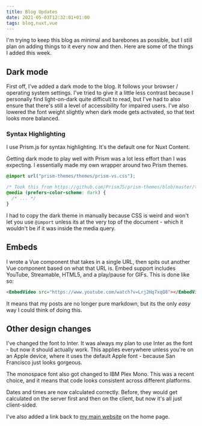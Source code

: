 ```yaml
---
title: Blog Updates
date: 2021-05-03T12:32:01+01:00
tags: blog,nuxt,vue
---
```


I'm trying to keep this blog as minimal and barebones as possible, but I still plan on adding things to it every now and
then. Here are some of the things I added this week.

<!--more-->

## Dark mode

First off, I've added a dark mode to the blog. It follows your browser / operating system settings. I've tried to give it a
little less contrast because I personally find light-on-dark quite difficult to read, but I've had to also ensure that
there's still a level of accessibility for impaired users. I've also lowered the font weight slightly when dark mode gets
activated, so that text looks more balanced.

### Syntax Highlighting

I use Prism.js for syntax highlighting. It's the default one for Nuxt Content.

Getting dark mode to play well with Prism was a lot less effort than I was expecting. I essentially made my own wrapper
around two Prism themes.

```css
@import url("prism-themes/themes/prism-vs.css");

/* Took this from https://github.com/PrismJS/prism-themes/blob/master/themes/prism-vsc-dark-plus.css */
@media (prefers-color-scheme: dark) {
  /* ... */
}
```

I had to copy the dark theme in manually because CSS is weird and won't let you use `@import` unless its at the very top
of the document - which it wouldn't be if it was inside the media query.

## Embeds

I wrote a Vue component that takes in a single URL, then spits out another Vue component based on what that URL is. Embed
support includes YouTube, Streamable, HTML5, and a play/pause for GIFs. This is done like so:

```md
<EmbedVideo src="https://www.youtube.com/watch?v=Lrj2Hq7xqQ8"></EmbedVideo>
```

It means that my posts are no longer pure markdown, but its the only *easy* way I could think of doing this.

## Other design changes

I've changed the font to Inter. It was always my plan to use Inter as the font - but now it should actually work.
This applies everywhere unless you're on an Apple device, where it uses the default Apple font - because San Francisco
just looks gorgeous.

The monospace font also got changed to IBM Plex Mono. This was a recent choice, and it means that code looks consistent
across different platforms.

Dates and times are now calculated correctly. Before, they would get calculated on the server first and then on the client,
but now it's all just client-sided.

I've also added a link back to [my main website](https://gu3.me/) on the home page.
